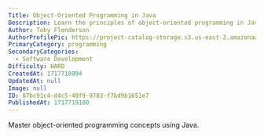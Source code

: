 ```yaml
---
Title: Object-Oriented Programming in Java
Description: Learn the principles of object-oriented programming in Java.
Author: Toby Flenderson
AuthorProfilePic: https://project-catalog-storage.s3.us-east-2.amazonaws.com/images/pfp.png
PrimaryCategory: programming
SecondaryCategories:
  - Software Development
Difficulty: HARD
CreatedAt: 1717718994
UpdatedAt: null
Image: null
ID: 87bc91c4-d4c5-49f9-9783-f7bd9b1651e7
PublishedAt: 1717719100
---
```


Master object-oriented programming concepts using Java.
